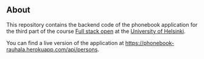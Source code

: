## About

This repository contains the backend code of the phonebook application for the third part of the course [Full stack open](https://fullstackopen.com/en/) at the [University of Helsinki](https://www.helsinki.fi/en).

You can find a live version of the application at https://phonebook-rauhala.herokuapp.com/api/persons.
